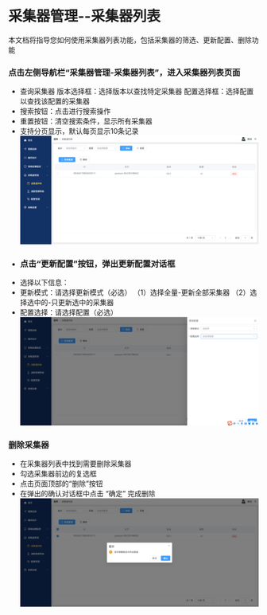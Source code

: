 # 采集器管理--采集器列表
本文档将指导您如何使用采集器列表功能，包括采集器的筛选、更新配置、删除功能
### 点击左侧导航栏“采集器管理-采集器列表”，进入采集器列表页面
- 查询采集器
版本选择框：选择版本以查找特定采集器
配置选择框：选择配置以查找该配置的采集器
- 搜索按钮：点击进行搜索操作
- 重置按钮：清空搜索条件，显示所有采集器
- 支持分页显示，默认每页显示10条记录
  ![alt text](image.png)
- ### 点击“更新配置”按钮，弹出更新配置对话框
- 选择以下信息：
- 更新模式：请选择更新模式（必选）
  （1）选择全量-更新全部采集器
  （2）选择选中的-只更新选中的采集器
- 配置选择：请选择配置（必选）
![alt text](image-1.png)
### 删除采集器
- 在采集器列表中找到需要删除采集器
- 勾选采集器前边的复选框
- 点击页面顶部的“删除”按钮
- 在弹出的确认对话框中点击 “确定” 完成删除
![alt text](image-2.png)
